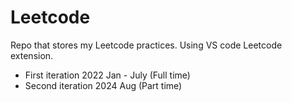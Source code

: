 # Leetcode
Repo that stores my Leetcode practices. Using VS code Leetcode extension.

* First iteration 2022 Jan - July (Full time)
* Second iteration 2024 Aug (Part time)
  
 
